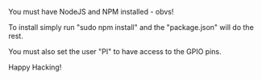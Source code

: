 You must have NodeJS and NPM installed - obvs!

To install simply run "sudo npm install" and the "package.json" will do the 
rest. 

You must also set the user "PI" to have access to the GPIO pins.

Happy Hacking!
